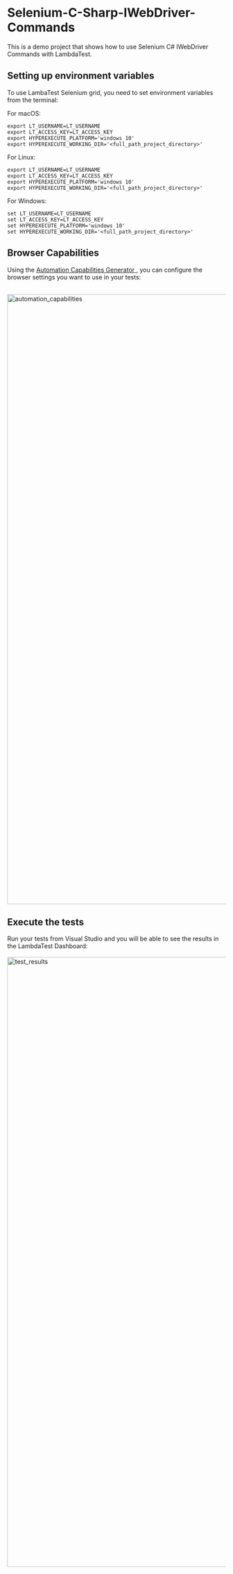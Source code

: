 # Selenium-C-Sharp-IWebDriver-Commands

This is a demo project that shows how to use Selenium C# IWebDriver Commands with LambdaTest. 

<h2> Setting up environment variables </h2>
To use LambaTest Selenium grid, you need to set environment variables from the terminal:

For macOS:

```
export LT_USERNAME=LT_USERNAME
export LT_ACCESS_KEY=LT_ACCESS_KEY
export HYPEREXECUTE_PLATFORM='windows 10'
export HYPEREXECUTE_WORKING_DIR='<full_path_project_directory>'
```
For Linux:
```
export LT_USERNAME=LT_USERNAME
export LT_ACCESS_KEY=LT_ACCESS_KEY
export HYPEREXECUTE_PLATFORM='windows 10'
export HYPEREXECUTE_WORKING_DIR='<full_path_project_directory>'
```
For Windows:
```
set LT_USERNAME=LT_USERNAME
set LT_ACCESS_KEY=LT_ACCESS_KEY
set HYPEREXECUTE_PLATFORM='windows 10'
set HYPEREXECUTE_WORKING_DIR='<full_path_project_directory>'
```

<h2> Browser  Capabilities </h2>

Using the <a href = "https://www.lambdatest.com/capabilities-generator/"> Automation Capabilities Generator </a>, you can configure the browser settings you want to use in your tests:<br/><br/>

<img width="1408" alt="automation_capabilities" src="https://user-images.githubusercontent.com/60468653/200382450-0ffcb37b-ce1d-41d8-8b27-046215616b90.png">

<h2> Execute the tests </h2>
Run your tests from Visual Studio and you will be able to see the results in the LambdaTest Dashboard:<br/><br/>

<img width="1408" alt="test_results" src="https://user-images.githubusercontent.com/60468653/200383046-f0cffeb8-5adc-453d-a355-ee8b61e8b2e0.png">

